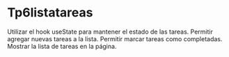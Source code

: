 # Tp6listatareas
Utilizar el hook useState para mantener el estado de las tareas. Permitir agregar nuevas tareas a la lista. Permitir marcar tareas como completadas. Mostrar la lista de tareas en la página.
